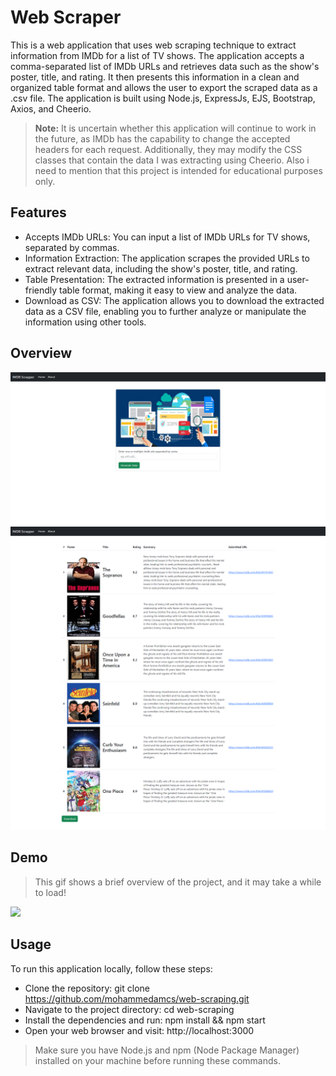# Web Scraper

This is a web application that uses web scraping technique to extract information from IMDb for a list of TV shows. 
The application accepts a comma-separated list of IMDb URLs and retrieves data such as the show's poster, title, and rating. 
It then presents this information in a clean and organized table format and allows the user to export the scraped data as a .csv file. 
The application is built using Node.js, ExpressJs, EJS, Bootstrap, Axios, and Cheerio.

> **Note:** It is uncertain whether this application will continue to work in the future,
> as IMDb has the capability to change the accepted headers for each request.
> Additionally, they may modify the CSS classes that contain the data I was extracting using Cheerio.
> Also i need to mention that this project is intended for educational purposes only.

## Features

- Accepts IMDb URLs: You can input a list of IMDb URLs for TV shows, separated by commas.
- Information Extraction: The application scrapes the provided URLs to extract relevant data, including the show's poster, title, and rating.
- Table Presentation: The extracted information is presented in a user-friendly table format, making it easy to view and analyze the data.
- Download as CSV: The application allows you to download the extracted data as a CSV file, enabling you to further analyze or manipulate the information using other tools.

## Overview
<img src ="./screenShots/web-scraping-overview.png">
<img src ="./screenShots/web-scraping-overview2.png">

## Demo
> This gif shows a brief overview of the project, and it may take a while to load!
<img src ="./screenShots/web-scraping-demo.gif">

## Usage
To run this application locally, follow these steps:
- Clone the repository: git clone https://github.com/mohammedamcs/web-scraping.git
- Navigate to the project directory: cd web-scraping
- Install the dependencies and run: npm install && npm start
- Open your web browser and visit: http://localhost:3000
> Make sure you have Node.js and npm (Node Package Manager) installed on your machine before running these commands.
